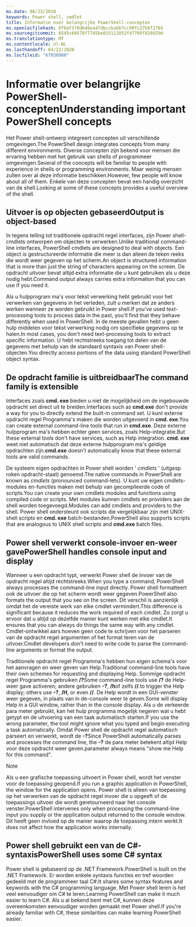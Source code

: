 ```yaml
---
ms.date: 08/23/2018
keywords: Power shell, cmdlet
title: Informatie over belangrijke PowerShell-concepten
ms.openlocfilehash: 8f9af370db46ea47dbccbabb7cc90fc27b8f2765
ms.sourcegitcommit: 6545c60578f7745be015111052fd7769f8289296
ms.translationtype: MT
ms.contentlocale: nl-NL
ms.lasthandoff: 04/22/2020
ms.locfileid: "67030980"
---
```

# <a name="understanding-important-powershell-concepts"></a><span data-ttu-id="e1ad5-103">Informatie over belangrijke PowerShell-concepten</span><span class="sxs-lookup"><span data-stu-id="e1ad5-103">Understanding important PowerShell concepts</span></span>

<span data-ttu-id="e1ad5-104">Het Power shell-ontwerp integreert concepten uit verschillende omgevingen.</span><span class="sxs-lookup"><span data-stu-id="e1ad5-104">The PowerShell design integrates concepts from many different environments.</span></span> <span data-ttu-id="e1ad5-105">Diverse concepten zijn bekend voor mensen die ervaring hebben met het gebruik van shells of programmeer omgevingen.</span><span class="sxs-lookup"><span data-stu-id="e1ad5-105">Several of the concepts will be familiar to people with experience in shells or programming environments.</span></span> <span data-ttu-id="e1ad5-106">Maar weinig mensen zullen over al deze informatie beschikken.</span><span class="sxs-lookup"><span data-stu-id="e1ad5-106">However, few people will know about all of them.</span></span> <span data-ttu-id="e1ad5-107">Enkele van deze concepten bevat een handig overzicht van de shell.</span><span class="sxs-lookup"><span data-stu-id="e1ad5-107">Looking at some of these concepts provides a useful overview of the shell.</span></span>

## <a name="output-is-object-based"></a><span data-ttu-id="e1ad5-108">Uitvoer is op objecten gebaseerd</span><span class="sxs-lookup"><span data-stu-id="e1ad5-108">Output is object-based</span></span>

<span data-ttu-id="e1ad5-109">In tegens telling tot traditionele opdracht regel interfaces, zijn Power shell-cmdlets ontworpen om objecten te verwerken.</span><span class="sxs-lookup"><span data-stu-id="e1ad5-109">Unlike traditional command-line interfaces, PowerShell cmdlets are designed to deal with objects.</span></span>
<span data-ttu-id="e1ad5-110">Een object is gestructureerde informatie die meer is dan alleen de teken reeks die wordt weer gegeven op het scherm.</span><span class="sxs-lookup"><span data-stu-id="e1ad5-110">An object is structured information that is more than just the string of characters appearing on the screen.</span></span> <span data-ttu-id="e1ad5-111">De opdracht uitvoer bevat altijd extra informatie die u kunt gebruiken als u deze nodig hebt.</span><span class="sxs-lookup"><span data-stu-id="e1ad5-111">Command output always carries extra information that you can use if you need it.</span></span>

<span data-ttu-id="e1ad5-112">Als u hulpprogram ma's voor tekst verwerking hebt gebruikt voor het verwerken van gegevens in het verleden, zult u merken dat ze anders werken wanneer ze worden gebruikt in Power shell.</span><span class="sxs-lookup"><span data-stu-id="e1ad5-112">If you've used text-processing tools to process data in the past, you'll find that they behave differently when used in PowerShell.</span></span> <span data-ttu-id="e1ad5-113">In de meeste gevallen hebt u geen hulp middelen voor tekst verwerking nodig om specifieke gegevens op te halen.</span><span class="sxs-lookup"><span data-stu-id="e1ad5-113">In most cases, you don't need text-processing tools to extract specific information.</span></span> <span data-ttu-id="e1ad5-114">U hebt rechtstreeks toegang tot delen van de gegevens met behulp van de standaard syntaxis van Power shell-objecten.</span><span class="sxs-lookup"><span data-stu-id="e1ad5-114">You directly access portions of the data using standard PowerShell object syntax.</span></span>

## <a name="the-command-family-is-extensible"></a><span data-ttu-id="e1ad5-115">De opdracht familie is uitbreidbaar</span><span class="sxs-lookup"><span data-stu-id="e1ad5-115">The command family is extensible</span></span>

<span data-ttu-id="e1ad5-116">Interfaces zoals **cmd. exe** bieden u niet de mogelijkheid om de ingebouwde opdracht set direct uit te breiden.</span><span class="sxs-lookup"><span data-stu-id="e1ad5-116">Interfaces such as **cmd.exe** don't provide a way for you to directly extend the built-in command set.</span></span> <span data-ttu-id="e1ad5-117">U kunt externe opdracht regel Programma's maken die worden uitgevoerd in **cmd. exe**.</span><span class="sxs-lookup"><span data-stu-id="e1ad5-117">You can create external command-line tools that run in **cmd.exe**.</span></span> <span data-ttu-id="e1ad5-118">Deze externe hulpprogram ma's hebben echter geen services, zoals Help-integratie.</span><span class="sxs-lookup"><span data-stu-id="e1ad5-118">But these external tools don't have services, such as Help integration.</span></span> <span data-ttu-id="e1ad5-119">**cmd. exe** weet niet automatisch dat deze externe hulpprogram ma's geldige opdrachten zijn.</span><span class="sxs-lookup"><span data-stu-id="e1ad5-119">**cmd.exe** doesn't automatically know that these external tools are valid commands.</span></span>

<span data-ttu-id="e1ad5-120">De systeem eigen opdrachten in Power shell worden ' *cmdlets* ' (uitgesp roken opdracht-staat) genoemd.</span><span class="sxs-lookup"><span data-stu-id="e1ad5-120">The native commands in PowerShell are known as *cmdlets* (pronounced command-lets).</span></span> <span data-ttu-id="e1ad5-121">U kunt uw eigen cmdlets-modules en-functies maken met behulp van gecompileerde code of scripts.</span><span class="sxs-lookup"><span data-stu-id="e1ad5-121">You can create your own cmdlets modules and functions using compiled code or scripts.</span></span> <span data-ttu-id="e1ad5-122">Met modules kunnen cmdlets en providers aan de shell worden toegevoegd.</span><span class="sxs-lookup"><span data-stu-id="e1ad5-122">Modules can add cmdlets and providers to the shell.</span></span> <span data-ttu-id="e1ad5-123">Power shell ondersteunt ook scripts die vergelijkbaar zijn met UNIX-shell scripts en **cmd. exe** batch-bestanden.</span><span class="sxs-lookup"><span data-stu-id="e1ad5-123">PowerShell also supports scripts that are analogous to UNIX shell scripts and **cmd.exe** batch files.</span></span>

## <a name="powershell-handles-console-input-and-display"></a><span data-ttu-id="e1ad5-124">Power shell verwerkt console-invoer en-weer gave</span><span class="sxs-lookup"><span data-stu-id="e1ad5-124">PowerShell handles console input and display</span></span>

<span data-ttu-id="e1ad5-125">Wanneer u een opdracht typt, verwerkt Power shell de invoer van de opdracht regel altijd rechtstreeks.</span><span class="sxs-lookup"><span data-stu-id="e1ad5-125">When you type a command, PowerShell always processes the command-line input directly.</span></span> <span data-ttu-id="e1ad5-126">Power shell formatteert ook de uitvoer die op het scherm wordt weer gegeven.</span><span class="sxs-lookup"><span data-stu-id="e1ad5-126">PowerShell also formats the output that you see on the screen.</span></span> <span data-ttu-id="e1ad5-127">Dit verschil is aanzienlijk omdat het de vereiste werk van elke cmdlet vermindert.</span><span class="sxs-lookup"><span data-stu-id="e1ad5-127">This difference is significant because it reduces the work required of each cmdlet.</span></span> <span data-ttu-id="e1ad5-128">Zo zorgt u ervoor dat u altijd op dezelfde manier kunt werken met elke cmdlet.</span><span class="sxs-lookup"><span data-stu-id="e1ad5-128">It ensures that you can always do things the same way with any cmdlet.</span></span> <span data-ttu-id="e1ad5-129">Cmdlet-ontwikkel aars hoeven geen code te schrijven voor het parseren van de opdracht regel argumenten of het format teren van de uitvoer.</span><span class="sxs-lookup"><span data-stu-id="e1ad5-129">Cmdlet developers don't need to write code to parse the command-line arguments or format the output.</span></span>

<span data-ttu-id="e1ad5-130">Traditionele opdracht regel Programma's hebben hun eigen schema's voor het aanvragen en weer geven van Help.</span><span class="sxs-lookup"><span data-stu-id="e1ad5-130">Traditional command-line tools have their own schemes for requesting and displaying Help.</span></span> <span data-ttu-id="e1ad5-131">Sommige opdracht regel Programma's gebruiken **/?**</span><span class="sxs-lookup"><span data-stu-id="e1ad5-131">Some command-line tools use **/?**</span></span> <span data-ttu-id="e1ad5-132">de Help-weer gave activeren; andere gebruiken **-?**, **/h**of zelfs **//**.</span><span class="sxs-lookup"><span data-stu-id="e1ad5-132">to trigger the Help display; others use **-?**, **/H**, or even **//**.</span></span> <span data-ttu-id="e1ad5-133">De Help wordt in een GUI-venster weer gegeven, in plaats van in de-console weer te geven.</span><span class="sxs-lookup"><span data-stu-id="e1ad5-133">Some will display Help in a GUI window, rather than in the console display.</span></span> <span data-ttu-id="e1ad5-134">Als u de verkeerde para meter gebruikt, kan het hulp programma mogelijk negeren wat u hebt getypt en de uitvoering van een taak automatisch starten.</span><span class="sxs-lookup"><span data-stu-id="e1ad5-134">If you use the wrong parameter, the tool might ignore what you typed and begin executing a task automatically.</span></span>
<span data-ttu-id="e1ad5-135">Omdat Power shell de opdracht regel automatisch parseert en verwerkt, wordt de **-?**</span><span class="sxs-lookup"><span data-stu-id="e1ad5-135">Since PowerShell automatically parses and processes the command line, the **-?**</span></span> <span data-ttu-id="e1ad5-136">de para meter betekent altijd Help voor deze opdracht weer geven.</span><span class="sxs-lookup"><span data-stu-id="e1ad5-136">parameter always means "show me Help for this command".</span></span>

> [!NOTE]
> <span data-ttu-id="e1ad5-137">Als u een grafische toepassing uitvoert in Power shell, wordt het venster voor de toepassing geopend.</span><span class="sxs-lookup"><span data-stu-id="e1ad5-137">If you run a graphic application in PowerShell, the window for the application opens.</span></span>
> <span data-ttu-id="e1ad5-138">Power shell is alleen van toepassing op het verwerken van de opdracht regel invoer die u opgeeft of de toepassings uitvoer die wordt geretourneerd naar het console venster.</span><span class="sxs-lookup"><span data-stu-id="e1ad5-138">PowerShell intervenes only when processing the command-line input you supply or the application output returned to the console window.</span></span> <span data-ttu-id="e1ad5-139">Dit heeft geen invloed op de manier waarop de toepassing intern werkt.</span><span class="sxs-lookup"><span data-stu-id="e1ad5-139">It does not affect how the application works internally.</span></span>

## <a name="powershell-uses-some-c-syntax"></a><span data-ttu-id="e1ad5-140">Power shell gebruikt een van de C#-syntaxis</span><span class="sxs-lookup"><span data-stu-id="e1ad5-140">PowerShell uses some C# syntax</span></span>

<span data-ttu-id="e1ad5-141">Power shell is gebaseerd op de .NET Framework.</span><span class="sxs-lookup"><span data-stu-id="e1ad5-141">PowerShell is built on the .NET Framework.</span></span> <span data-ttu-id="e1ad5-142">Er worden enkele syntaxis functies en tref woorden gedeeld met de programmeer taal C#.</span><span class="sxs-lookup"><span data-stu-id="e1ad5-142">It shares some syntax features and keywords with the C# programming language.</span></span> <span data-ttu-id="e1ad5-143">Met Power shell leren is het veel eenvoudiger om C# te leren.</span><span class="sxs-lookup"><span data-stu-id="e1ad5-143">Learning PowerShell can make it much easier to learn C#.</span></span> <span data-ttu-id="e1ad5-144">Als u al bekend bent met C#, kunnen deze overeenkomsten eenvoudiger worden gemaakt met Power shell.</span><span class="sxs-lookup"><span data-stu-id="e1ad5-144">If you're already familiar with C#, these similarities can make learning PowerShell easier.</span></span>
